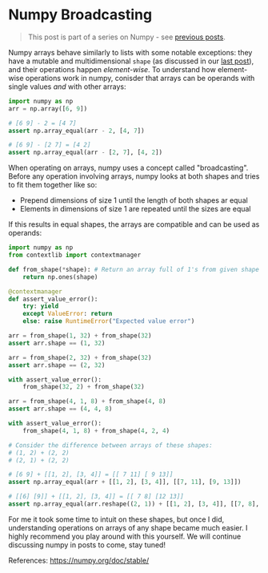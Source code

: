 # Numpy Broadcasting
> This post is part of a series on Numpy - see [previous posts](/).

Numpy arrays behave similarly to lists with some notable exceptions: they have a mutable and multidimensional `shape` (as discussed in our [last post](/tips/045-numpy-ndarrays.md)), and their operations happen *element-wise*. To understand how element-wise operations work in numpy, conisder that arrays can be operands with single values *and* with other arrays:
```python
import numpy as np
arr = np.array([6, 9])

# [6 9] - 2 = [4 7]
assert np.array_equal(arr - 2, [4, 7])

# [6 9] - [2 7] = [4 2]
assert np.array_equal(arr - [2, 7], [4, 2])
```

When operating on arrays, numpy uses a concept called "broadcasting". Before any operation involving arrays, numpy looks at both shapes and tries to fit them together like so:
- Prepend dimensions of size 1 until the length of both shapes ar equal
- Elements in dimensions of size 1 are repeated until the sizes are equal

If this results in equal shapes, the arrays are compatible and can be used as operands:
```python
import numpy as np
from contextlib import contextmanager

def from_shape(*shape): # Return an array full of 1's from given shape
    return np.ones(shape)

@contextmanager
def assert_value_error():
    try: yield
    except ValueError: return
    else: raise RuntimeError("Expected value error")

arr = from_shape(1, 32) + from_shape(32)
assert arr.shape == (1, 32)

arr = from_shape(2, 32) + from_shape(32)
assert arr.shape == (2, 32)

with assert_value_error():
    from_shape(32, 2) + from_shape(32)

arr = from_shape(4, 1, 8) + from_shape(4, 8)
assert arr.shape == (4, 4, 8)

with assert_value_error():
    from_shape(4, 1, 8) + from_shape(4, 2, 4)

# Consider the difference between arrays of these shapes:
# (1, 2) + (2, 2)
# (2, 1) + (2, 2)

# [6 9] + [[1, 2], [3, 4]] = [[ 7 11] [ 9 13]]
assert np.array_equal(arr + [[1, 2], [3, 4]], [[7, 11], [9, 13]])

# [[6] [9]] + [[1, 2], [3, 4]] = [[ 7 8] [12 13]]
assert np.array_equal(arr.reshape((2, 1)) + [[1, 2], [3, 4]], [[7, 8], [12, 13]])
```

For me it took some time to intuit on these shapes, but once I did, understanding operations on arrays of any shape became much easier. I highly recommend you play around with this yourself. We will continue discussing numpy in posts to come, stay tuned!

References:
https://numpy.org/doc/stable/
